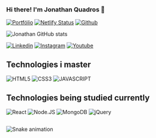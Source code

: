 ### Hi there! I'm Jonathan Quadros 👋

[![Portfólio](https://img.shields.io/website-up-down-green-red/http/monip.org.svg)](https://jotta.dev.br)
[![Netlify Status](https://api.netlify.com/api/v1/badges/295340cf-fa5b-4191-81c9-ec1d5acfca34/deploy-status)](https://app.netlify.com/sites/jotaquadros/deploys)
[![Github](https://img.shields.io/github/followers/jottacode.svg?style=social&label=Follow&maxAge=2592000)](https://github.com/jottacode)<br/>
  
![Jonathan GitHub stats](https://github-readme-stats.vercel.app/api?username=jottacode&count_private=true&show_icons=true&theme=algolia)

<div style="display: inline_block">
  <a href="https://www.linkedin.com/in/jotaquadros/" target="_blank" title="Acessar Linkedin" ><img alt="Linkedin" src="https://img.shields.io/badge/LinkedIn-0077B5?style=for-the-badge&logo=linkedin&logoColor=white"></a>
  <a href="https://instagram.com/jotaquadros.dev" target="_blank" title="Acessar Instagram" ><img alt="Instagram" src="https://img.shields.io/badge/Instagram-E4405F?style=for-the-badge&logo=instagram&logoColor=white"></a>
  <a href="https://www.youtube.com/channel/UC_xQypOQYPHdTHKJqV6V0sQ" target="_blank" title="Acessar Youtube" ><img alt="Youtube" src="https://img.shields.io/badge/YouTube-FF0000?style=for-the-badge&logo=youtube&logoColor=white"></a>
</div>

## Technologies i master

<div style="display: inline_block">
  <img alt="HTML5" title="HTML5" src="https://img.shields.io/badge/HTML5-E34F26?style=for-the-badge&logo=html5&logoColor=white">
  <img alt="CSS3" title="CSS3" src="https://img.shields.io/badge/CSS3-1572B6?style=for-the-badge&logo=css3&logoColor=white">
  <img alt="JAVASCRIPT" title="JAVASCRIPT" src="https://img.shields.io/badge/JavaScript-F7DF1E?style=for-the-badge&logo=javascript&logoColor=black">
</div>

## Technologies being studied currently

<div style="display: inline_block">
  <img alt="React" title="React" src="https://img.shields.io/badge/React-20232A?style=for-the-badge&logo=react&logoColor=61DAFB">
  <img alt="Node.JS" title="Node.JS" src="https://img.shields.io/badge/Node.js-43853D?style=for-the-badge&logo=node.js&logoColor=white">
  <img alt="MongoDB" title="MongoDB" src="https://img.shields.io/badge/MongoDB-4EA94B?style=for-the-badge&logo=mongodb&logoColor=white">
  <img alt="jQuery" title="jQuery" src="https://img.shields.io/badge/jQuery-0769AD?style=for-the-badge&logo=jquery&logoColor=white">
</div>

##
![Snake animation](https://github.com/jottacode/jottacode/blob/output/github-contribution-grid-snake.svg)
